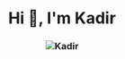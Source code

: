 <h1 align="center">Hi 👋, I'm Kadir</h1>
<h3 align="center"Software Developer and Electronic Technician in Turkey</h3>
<img src="https://readme-typing-svg.herokuapp.com?size=20&width=1024&lines=Hi!+I'm+Kadir.+I'm+interested+in+software." alt="Kadir" />

